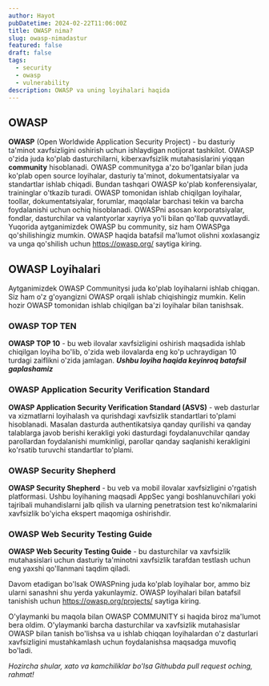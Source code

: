 ```yaml
---
author: Hayot
pubDatetime: 2024-02-22T11:06:00Z
title: OWASP nima?
slug: owasp-nimadastur
featured: false
draft: false
tags:
  - security
  - owasp
  - vulnerability
description: OWASP va uning loyihalari haqida
---
```


## OWASP

**OWASP** (Open Worldwide Application Security Project) - bu dasturiy ta'minot xavfsizligini oshirish uchun ishlaydigan notijorat tashkilot.
OWASP o'zida juda ko'plab dasturchilarni, kiberxavfsizlik mutahasislarini yiqqan **community** hisoblanadi. OWASP communityga a'zo bo'lganlar bilan juda ko'plab open source loyihalar, dasturiy ta'minot, dokumentatsiyalar va standartlar ishlab chiqadi.
Bundan tashqari OWASP ko'plab konferensiyalar, traininglar o'tkazib turadi. OWASP tomonidan ishlab chiqilgan loyihalar, toollar, dokumentatsiyalar, forumlar, maqolalar barchasi tekin va barcha foydalanishi uchun ochiq hisoblanadi. OWASPni asosan korporatsiyalar, fondlar, dasturchilar va valantyorlar xayriya yo'li bilan qo'llab quvvatlaydi.
Yuqorida aytganimizdek OWASP bu community, siz ham OWASPga qo'shilishingiz mumkin. OWASP haqida batafsil ma'lumot olishni xoxlasangiz va unga qo'shilish uchun https://owasp.org/ saytiga kiring.

## OWASP Loyihalari

Aytganimizdek OWASP Communitysi juda ko'plab loyihalarni ishlab chiqgan. Siz ham o'z g'oyangizni OWASP orqali ishlab chiqishingiz mumkin. Kelin hozir OWASP tomonidan ishlab chiqilgan ba'zi loyihalar bilan tanishsak.

### OWASP TOP TEN

**OWASP TOP 10** - bu web ilovalar xavfsizligini oshirish maqsadida ishlab chiqilgan loyiha bo'lib, o'zida web ilovalarda eng ko'p uchraydigan 10 turdagi zaiflikni o'zida jamlagan. _**Ushbu loyiha haqida keyinroq batafsil gaplashamiz**_

### OWASP Application Security Verification Standard

**OWASP Application Security Verification Standard (ASVS)** - web dasturlar va xizmatlarni loyihalash va qurishdagi xavfsizlik standartlari to'plami hisoblanadi. Masalan dasturda authentikatsiya qanday qurilishi va qanday talablarga javob berishi kerakligi yoki dasturdagi foydalanuvchilar qanday parollardan foydalanishi mumkinligi, parollar qanday saqlanishi kerakligini ko'rsatib turuvchi standartlar to'plami.

### OWASP Security Shepherd

**OWASP Security Shepherd** - bu veb va mobil ilovalar xavfsizligini o'rgatish platformasi. Ushbu loyihaning maqsadi AppSec yangi boshlanuvchilari yoki tajribali muhandislarni jalb qilish va ularning penetratsion test ko'nikmalarini xavfsizlik bo'yicha ekspert maqomiga oshirishdir.

### OWASP Web Security Testing Guide

**OWASP Web Security Testing Guide** - bu dasturchilar va xavfsizlik mutahasislari uchun dasturiy ta'minotni xavfsizlik tarafdan testlash uchun eng yaxshi qo'llanmani taqdim qiladi.

Davom etadigan bo'lsak OWASPning juda ko'plab loyihalar bor, ammo biz ularni sanashni shu yerda yakunlaymiz. OWASP loyihalari bilan batafsil tanishish uchun https://owasp.org/projects/
saytiga kiring.

O'ylaymanki bu maqola bilan OWASP COMMUNITY si haqida biroz ma'lumot bera oldim. O'ylaymanki barcha dasturchilar va xavfsizlik mutahasislar OWASP bilan tanish bo'lishsa va u ishlab chiqqan loyihalardan o'z dasturlari xavfsizligini mustahkamlash uchun foydalanishsa maqsadga muvofiq bo'ladi.

_Hozircha shular, xato va kamchiliklar bo'lsa Githubda pull request oching, rahmat!_
